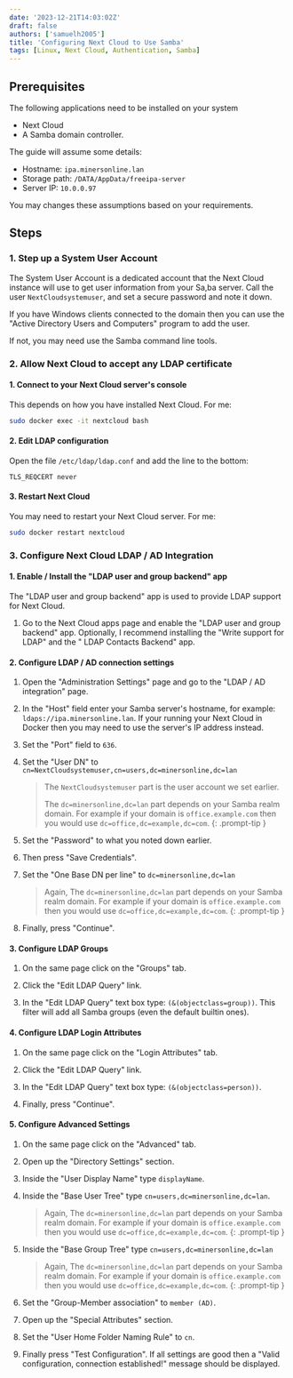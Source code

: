 ```yaml
---
date: '2023-12-21T14:03:02Z'
draft: false
authors: ['samuelh2005']
title: 'Configuring Next Cloud to Use Samba'
tags: [Linux, Next Cloud, Authentication, Samba]
---
```


## Prerequisites

The following applications need to be installed on your system

- Next Cloud
- A Samba domain controller.

The guide will assume some details:

- Hostname: `ipa.minersonline.lan`
- Storage path: `/DATA/AppData/freeipa-server`
- Server IP: `10.0.0.97`

You may changes these assumptions based on your requirements.

## Steps

### 1. Step up a System User Account

The System User Account is a dedicated account that the Next Cloud instance will use to get user information from your Sa,ba server. Call the user `NextCloudsystemuser`, and set a secure password and note it down.

If you have Windows clients connected to the domain then you can use the "Active Directory Users and Computers" program to add the user.

If not, you may need use the Samba command line tools.

### 2. Allow Next Cloud to accept any LDAP certificate

#### 1. Connect to your Next Cloud server's console

This depends on how you have installed Next Cloud.
For me:

```bash
sudo docker exec -it nextcloud bash
```

#### 2. Edit LDAP configuration

Open the file `/etc/ldap/ldap.conf` and add the line to the bottom:

```text
TLS_REQCERT never
```

#### 3. Restart Next Cloud

You may need to restart your Next Cloud server.
For me:

```bash
sudo docker restart nextcloud
```

### 3. Configure Next Cloud LDAP / AD Integration

#### 1. Enable / Install the "LDAP user and group backend" app

The "LDAP user and group backend" app is used to provide LDAP support for Next Cloud.

1. Go to the Next Cloud apps page and enable the "LDAP user and group backend" app. Optionally, I recommend installing the "Write support for LDAP" and the " LDAP Contacts Backend" app.

#### 2. Configure LDAP / AD connection settings

1. Open the "Administration Settings" page and go to the "LDAP / AD integration" page.

2. In the "Host" field enter your Samba server's hostname, for example: `ldaps://ipa.minersonline.lan`. If your running your Next Cloud in Docker then you may need to use the server's IP address instead.

3. Set the "Port" field to `636`.

4. Set the "User DN" to `cn=NextCloudsystemuser,cn=users,dc=minersonline,dc=lan`

   > The `NextCloudsystemuser` part is the user account we set earlier.
   >
   > The `dc=minersonline,dc=lan` part depends on your Samba realm domain. For example if your domain is `office.example.com` then you would use `dc=office,dc=example,dc=com`.
   {: .prompt-tip }

5. Set the "Password" to what you noted down earlier.

6. Then press "Save Credentials".

7. Set the "One Base DN per line" to `dc=minersonline,dc=lan`

   > Again, The `dc=minersonline,dc=lan` part depends on your Samba realm domain. For example if your domain is `office.example.com` then you would use `dc=office,dc=example,dc=com`.
   {: .prompt-tip }

8. Finally, press "Continue".

#### 3. Configure LDAP Groups

1. On the same page click on the "Groups" tab.

2. Click the "Edit LDAP Query" link.

3. In the "Edit LDAP Query" text box type: `(&(objectclass=group))`. This filter will add all Samba groups (even the default builtin ones).

#### 4. Configure LDAP Login Attributes

1. On the same page click on the "Login Attributes" tab.

2. Click the "Edit LDAP Query" link.

3. In the "Edit LDAP Query" text box type: `(&(objectclass=person))`.

4. Finally, press "Continue".

#### 5. Configure Advanced Settings

1. On the same page click on the "Advanced" tab.

2. Open up the "Directory Settings" section.

3. Inside the "User Display Name" type `displayName`.

4. Inside the "Base User Tree" type `cn=users,dc=minersonline,dc=lan`.

   > Again, The `dc=minersonline,dc=lan` part depends on your Samba realm domain. For example if your domain is `office.example.com` then you would use `dc=office,dc=example,dc=com`.
   {: .prompt-tip }

5. Inside the "Base Group Tree" type `cn=users,dc=minersonline,dc=lan`

   > Again, The `dc=minersonline,dc=lan` part depends on your Samba realm domain. For example if your domain is `office.example.com` then you would use `dc=office,dc=example,dc=com`.
   {: .prompt-tip }

6. Set the "Group-Member association" to `member (AD)`.

7. Open up the "Special Attributes" section.

8. Set the "User Home Folder Naming Rule" to `cn`.

9. Finally press "Test Configuration". If all settings are good then a "Valid configuration, connection established!" message should be displayed.
